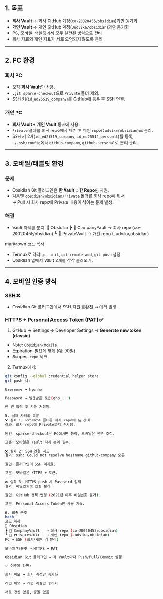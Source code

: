 ## 1. 목표
- **회사 Vault** → 회사 GitHub 계정(`co-20020455/obsidian`)과만 동기화  
- **개인 Vault** → 개인 GitHub 계정(`Judvika/obsidian`)과만 동기화  
- PC, 모바일, 태블릿에서 모두 일관된 방식으로 관리  
- 회사 자료와 개인 자료가 서로 오염되지 않도록 분리  

---

## 2. PC 환경

### 회사 PC
- 오직 **회사 Vault**만 사용.  
- `.git sparse-checkout`으로 `Private` 폴더 제외.  
- SSH 키(`id_ed25519_company`)를 GitHub에 등록 후 SSH 연결.

### 개인 PC
- **회사 Vault + 개인 Vault** 동시에 사용.  
- `Private` 폴더를 회사 repo에서 제거 후 개인 repo(`Judvika/obsidian`)로 분리.  
- SSH 키 2개(`id_ed25519_company`, `id_ed25519_personal`)를 등록,  
  `~/.ssh/config`에서 `github-company`, `github-personal`로 분리 관리.  

---

## 3. 모바일/태블릿 환경

### 문제
- Obsidian Git 플러그인은 **한 Vault = 한 Repo**만 지원.  
- 처음엔 `obsidian/obsidian/Private` 폴더를 회사 repo에 둬서  
  → Pull 시 회사 repo에 Private 내용이 섞이는 문제 발생.

### 해결
- Vault 자체를 분리:
📂 Obsidian
┣ 📂 CompanyVault → 회사 repo (co-20020455/obsidian)
┗ 📂 PrivateVault → 개인 repo (Judvika/obsidian)

markdown
코드 복사
- Termux로 각각 `git init`, `git remote add`, `git push` 설정.  
- Obsidian 앱에서 Vault 2개를 각각 불러오기.  

---

## 4. 모바일 인증 방식

### SSH ❌
- Obsidian Git 플러그인에서 SSH 지원 불완전 → 에러 발생.

### HTTPS + Personal Access Token (PAT) ✅
1. GitHub → Settings → Developer Settings → **Generate new token (classic)**  
 - Note: `Obsidian-Mobile`  
 - Expiration: 필요에 맞게 (예: 90일)  
 - Scopes: `repo` 체크  
2. Termux에서:
 ```bash
 git config --global credential.helper store
git push 시:

Username → hyunho

Password → 발급받은 토큰(ghp_...)

한 번 입력 후 자동 저장됨.

5. 실패 사례와 교훈
❌ 실패 1: Private 폴더를 회사 repo에 둔 상태
결과: 회사 repo에 Private까지 푸시됨.

원인: sparse-checkout은 PC에서만 동작, 모바일은 전부 추적.

교훈: 모바일은 Vault 자체 분리 필수.

❌ 실패 2: SSH 연결 시도
결과: ssh: Could not resolve hostname github-company 오류.

원인: 플러그인이 SSH 미지원.

교훈: 모바일은 HTTPS + 토큰.

❌ 실패 3: HTTPS push 시 Password 입력
결과: 비밀번호로 인증 불가.

원인: GitHub 정책 변경 (2021년 이후 비밀번호 불가).

교훈: Personal Access Token만 사용 가능.

6. 최종 구조
bash
코드 복사
📂 Obsidian
 ┣ 📂 CompanyVault   → 회사 repo (co-20020455/obsidian)
 ┗ 📂 PrivateVault   → 개인 repo (Judvika/obsidian)
PC → SSH (회사/개인 키 분리)

모바일/태블릿 → HTTPS + PAT

Obsidian Git 플러그인 → 각 Vault마다 Push/Pull/Commit 실행

✅ 이렇게 하면:

회사 메모 ↔ 회사 계정만 동기화

개인 메모 ↔ 개인 계정만 동기화

서로 간섭 없음, 충돌 없음